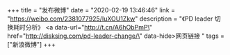 +++
title = "发布微博"
date = "2020-02-19 13:46:46"
link = "https://weibo.com/2381077925/IuXOU1Zkw"
description = "《PD leader 切换耗时分析》 <a data-url=\"http://t.cn/A6hObPmP\" href=\"http://disksing.com/pd-leader-change/\" data-hide>网页链接</a> "
tags = ["新浪微博"]
+++
